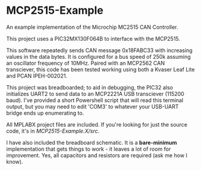 # MCP2515-Example
An example implementation of the Microchip MC2515 CAN Controller.

This project uses a PIC32MX130F064B to interface with the MCP2515. 

This software repeatedly sends CAN message 0x18FABC33 with increasing values in the data bytes. It is configured for a bus speed of 250k assuming an oscillator frequency of 10MHz. Paired with an MCP2562 CAN transciever, this code has been tested working using both a Kvaser Leaf Lite and PCAN IPEH-002021.

This project was breadboarded; to aid in debugging, the PIC32 also initializes UART2 to send data to an MCP2221A USB transciever (115200 baud). I've provided a short Powershell script that will read this terminal output, but you may need to edit 'COM3' to whatever your USB-UART bridge ends up enumerating to.

All MPLABX project files are included. If you're looking for just the source code, it's in _MCP2515-Example.X/src_.

I have also included the breadboard schematic. It is a **bare-minimum** implementation that gets things to work - it leaves a lot of room for improvement. Yes, all capacitors and resistors are required (ask me how I know).
